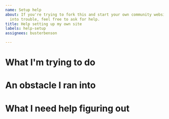 ```yaml
---
name: Setup help
about: If you're trying to fork this and start your own community website, but ran
  into trouble, feel free to ask for help.
title: Help setting up my own site
labels: help-setup
assignees: busterbenson

---
```


# What I'm trying to do

# An obstacle I ran into

# What I need help figuring out
